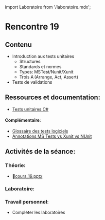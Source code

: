 import Laboratoire from '/laboratoire.mdx';

# Rencontre 19

## Contenu
- Introduction aux tests unitaires   
    - Structures   
    - Standards et normes   
    - Types: MSTest/Nunit/Xunit   
    - Trois A (Arrange, Act, Assert)   
- Tests de validations 

## Ressources et documentation: 
- [Tests unitaires C#](https://docs.microsoft.com/en-us/dotnet/core/testing/unit-testing-with-dotnet-test)

#### Complémentaire: 
- [Glossaire des tests logiciels](https://cegepedouardmontpetit.sharepoint.com/:b:/s/EDU-A22-4203W6EM-01010/ESp-quC7oDVOjgK7W1dd_sEBK0AkUlnB3eMYqHSQmDhR2w?e=ovZ8nR)
- [Annotations MS Tests vs Xunit vs NUnit](https://cegepedouardmontpetit.sharepoint.com/:w:/s/EDU-A22-4203W6EM-01010/ER4MIuD9dYtDicAq8HhiJpoBubeOKl-jvu1X8xFm2tDWVA?e=1PTAz3)

## Activités de la séance: 

### Théorie:  
- 🔗[cours_19.pptx](https://cegepedouardmontpetit-my.sharepoint.com/:p:/g/personal/mathieu_briau_cegepmontpetit_ca/Eeus5RRqzTRFj2YGFkEN_D8BqmyvT7Ib-DwIXvduJru11g?e=vgaDik)
### Laboratoire:  
<Laboratoire nom="10XX-S19_Lab1"/>

### Travail personnel: 
- Compléter les laboratoires 